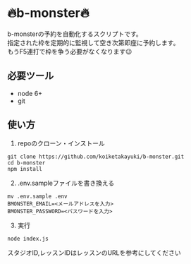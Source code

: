 # :fire:b-monster:fire:

b-monsterの予約を自動化するスクリプトです。  
指定された枠を定期的に監視して空き次第即座に予約します。  
もうF5連打で枠を争う必要がなくなります:wink:

## 必要ツール
* node 6+  
* git

## 使い方
1. repoのクローン・インストール
```
git clone https://github.com/koiketakayuki/b-monster.git
cd b-monster
npm install
```

2. .env.sampleファイルを書き換える
```
mv .env.sample .env
BMONSTER_EMAIL=<メールアドレスを入力>
BMONSTER_PASSWORD=<パスワードを入力>
```
3. 実行
```
node index.js
```
スタジオID,レッスンIDはレッスンのURLを参考にしてください
